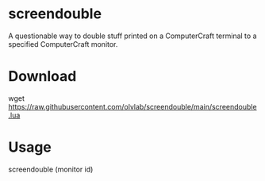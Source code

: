 # screendouble
A questionable way to double stuff printed on a ComputerCraft terminal to a specified ComputerCraft monitor.

# Download
wget https://raw.githubusercontent.com/olvlab/screendouble/main/screendouble.lua

# Usage
screendouble (monitor id)
